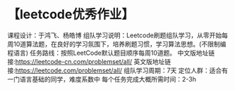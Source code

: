 # 【leetcode优秀作业】
课程设计：于鸿飞、杨皓博
组队学习说明：Leetcode刷题组队学习，从零开始每周10道算法题，在良好的学习氛围下，培养刷题习惯，学习算法思想。(不限制编程语言)
任务路线：按照LeetCode默认题目顺序每周10道题。
中文版地址链接:https://leetcode-cn.com/problemset/all/
英文版地址链接:https://leetcode.com/problemset/all/
组队学习周期：7天
定位人群：适合有一门语言基础的同学，难度系数中
每个任务完成大概所需时间：2-3h